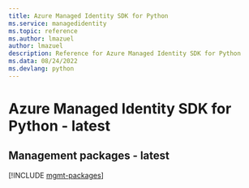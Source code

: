 ```yaml
---
title: Azure Managed Identity SDK for Python
ms.service: managedidentity
ms.topic: reference
ms.author: lmazuel
author: lmazuel
description: Reference for Azure Managed Identity SDK for Python
ms.data: 08/24/2022
ms.devlang: python
---
```

# Azure Managed Identity SDK for Python - latest

## Management packages - latest
[!INCLUDE [mgmt-packages](managed-identity-mgmt-index.md)]